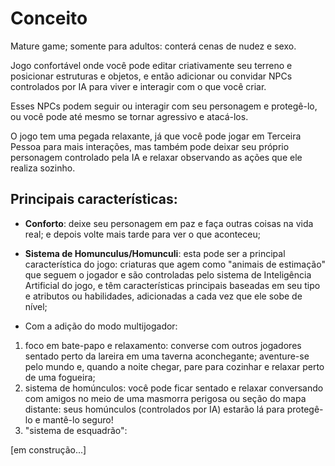 # Conceito

Mature game; somente para adultos: conterá cenas de nudez e sexo.

Jogo confortável onde você pode editar criativamente seu terreno e posicionar estruturas e objetos, e então adicionar ou convidar NPCs controlados por IA para viver e interagir com o que você criar.

Esses NPCs podem seguir ou interagir com seu personagem e protegê-lo, ou você pode até mesmo se tornar agressivo e atacá-los.

O jogo tem uma pegada relaxante, já que você pode jogar em Terceira Pessoa para mais interações, mas também pode deixar seu próprio personagem controlado pela IA e relaxar observando as ações que ele realiza sozinho.

## Principais características:
* **Conforto**: deixe seu personagem em paz e faça outras coisas na vida real; e depois volte mais tarde para ver o que aconteceu;

* **Sistema de Homunculus/Homunculi**: esta pode ser a principal característica do jogo: criaturas que agem como "animais de estimação" que seguem o jogador e são controladas pelo sistema de Inteligência Artificial do jogo, e têm características principais baseadas em seu tipo e atributos ou habilidades, adicionadas a cada vez que ele sobe de nível;

* Com a adição do modo multijogador:
1. foco em bate-papo e relaxamento: converse com outros jogadores sentado perto da lareira em uma taverna aconchegante; aventure-se pelo mundo e, quando a noite chegar, pare para cozinhar e relaxar perto de uma fogueira;
2. sistema de homúnculos: você pode ficar sentado e relaxar conversando com amigos no meio de uma masmorra perigosa ou seção do mapa distante: seus homúnculos (controlados por IA) estarão lá para protegê-lo e mantê-lo seguro!
3. "sistema de esquadrão":

[em construção...]